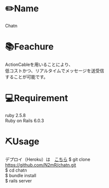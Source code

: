 # ✏️Name<br>
  
  Chatn<br>
  
# 📚Feachure<br>

  ActionCableを用いることにより、<br>
  低コストかつ、リアルタイムでメッセージを送受信<br>
  することが可能です。<br>
  
# 💻Requirement<br>

  ruby 2.5.8<br>
  Ruby on Rails 6.0.3<br>
  
# ⛏Usage<br>
  デプロイ（Heroku）は　[こちら](https://intense-dawn-56700.herokuapp.com/login)
  $ git clone https://github.com/N2mR/chatn.git<br>
  $ cd chatn<br>
  $ bundle install<br>
  $ rails server<br>
  

